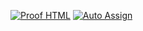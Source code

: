 
<!-- # Welcome to your organization's demo respository
This code repository (or "repo") is designed to demonstrate the best GitHub has to offer with the least amount of noise.

The repo includes an `index.html` file (so it can render a web page), two GitHub Actions workflows, and a CSS stylesheet dependency. -->


[![Proof HTML](https://github.com/Quantum-Software-Development/demo-repository/actions/workflows/proof-html.yml/badge.svg)](https://github.com/Quantum-Software-Development/demo-repository/actions/workflows/proof-html.yml) [![Auto Assign](https://github.com/Quantum-Software-Development/demo-repository/actions/workflows/auto-assign.yml/badge.svg)](https://github.com/Quantum-Software-Development/demo-repository/actions/workflows/auto-assign.yml)

